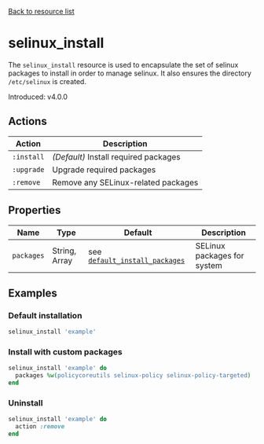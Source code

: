 [Back to resource list](../README.md#resources)

# selinux_install

The `selinux_install` resource is used to encapsulate the set of selinux packages to install in order to manage selinux. It also ensures the directory `/etc/selinux` is created.

Introduced: v4.0.0

## Actions

| Action     | Description                           |
| ---------- | ------------------------------------- |
| `:install` | *(Default)* Install required packages |
| `:upgrade` | Upgrade required packages             |
| `:remove`  | Remove any SELinux-related packages   |

## Properties

| Name       | Type          | Default                                                   | Description                 |
| ---------- | ------------- | --------------------------------------------------------- | --------------------------- |
| `packages` | String, Array | see [`default_install_packages`](../libraries/install.rb) | SELinux packages for system |

## Examples

### Default installation

```ruby
selinux_install 'example'
```

### Install with custom packages

```ruby
selinux_install 'example' do
  packages %w(policycoreutils selinux-policy selinux-policy-targeted)
end
```

### Uninstall

```ruby
selinux_install 'example' do
  action :remove
end
```

